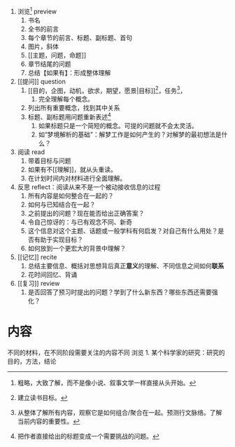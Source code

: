1. 浏览[^1] preview
	1. 书名
	2. 全书的前言
	3. 每个章节的前言、标题、副标题、首句
	4. 图片，斜体
	5. [[主题，问题，命题]] 
	6. 章节结尾的问题
	7. 总结【如果有】：形成整体理解
2. [[提问]] question
	1. [[目的，企图，动机，欲求，期望，愿景|目标]][^2]，任务[^3]，
		1. 完全理解每个概念。
	2. 列出所有重要概念，找到其中关系
	3. 标题、副标题用问题重新表述[^4] 
		1. 如果标题只是一个简短的概念。可提的问题就不会太灵活。
		2. 如“梦境解析的基础”：解梦工作是如何产生的？对解梦的最初想法是什么？
3. 阅读 read
	1. 带着目标与问题
	2. 如果有不[[理解]]，就从头重读。
	3. 在计划时间内对材料进行全面理解。
4. 反思 reflect：阅读从来不是一个被动接收信息的过程
	1. 所有内容是如何整合在一起的？
	2. 如何与已知结合在一起？
	3. 之前提出的问题？现在能否给出正确答案？
	4. 令自己惊讶的：与已有观念不同、新奇
	5. 这个信息对这个主题、话题或一般学科有何启发？对自己有什么用处？是否有助于实现目标？
	6. 如何放到一个更宏大的背景中理解？
5. [[记忆]] recite
	1. 总结主要信息、概括对思想背后真正**意义**的理解、不同信息之间如何**联系** 
	2. 花时间回忆、背诵
6. [[复习]] review
	1. 是否回答了预习时提出的问题？学到了什么新东西？哪些东西还需要强化？
# 内容
不同的材料，在不同阶段需要关注的内容不同
浏览
	1. 某个科学家的研究：研究的目的，方法，结论

[^1]: 粗略，大致了解，而不是像小说、叙事文学一样直接从头开始。
[^2]: 建立读书目标。
[^3]: 从整体了解所有内容，观察它是如何组合/聚合在一起。预测行文脉络。了解当前内容的重要性。
[^4]: 把作者直接给出的标题变成一个需要挑战的问题。